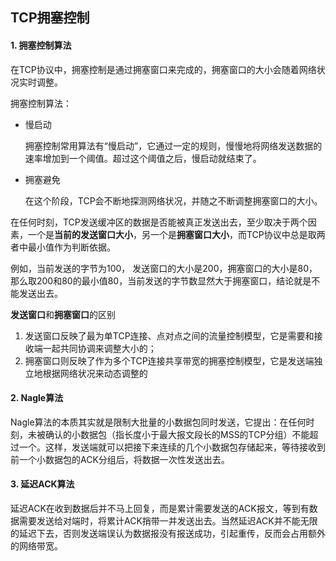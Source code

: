 ## TCP拥塞控制

#### 1. 拥塞控制算法

在TCP协议中，拥塞控制是通过拥塞窗口来完成的，拥塞窗口的大小会随着网络状况实时调整。

拥塞控制算法：

* 慢启动

  拥塞控制常用算法有“慢启动”，它通过一定的规则，慢慢地将网络发送数据的速率增加到一个阈值。超过这个阈值之后，慢启动就结束了。

* 拥塞避免

  在这个阶段，TCP会不断地探测网络状况，并随之不断调整拥塞窗口的大小。

在任何时刻，TCP发送缓冲区的数据是否能被真正发送出去，至少取决于两个因素，一个是**当前的发送窗口大小**，另一个是**拥塞窗口大小**，而TCP协议中总是取两者中最小值作为判断依据。

例如，当前发送的字节为100， 发送窗口的大小是200，拥塞窗口的大小是80，那么取200和80的最小值80，当前发送的字节数显然大于拥塞窗口，结论就是不能发送出去。

**发送窗口**和**拥塞窗口**的区别

1. 发送窗口反映了最为单TCP连接、点对点之间的流量控制模型，它是需要和接收端一起共同协调来调整大小的；
2. 拥塞窗口则反映了作为多个TCP连接共享带宽的拥塞控制模型，它是发送端独立地根据网络状况来动态调整的

#### 2. Nagle算法

Nagle算法的本质其实就是限制大批量的小数据包同时发送，它提出：在任何时刻，未被确认的小数据包（指长度小于最大报文段长的MSS的TCP分组）不能超过一个。这样，发送端就可以把接下来连续的几个小数据包存储起来，等待接收到前一个小数据包的ACK分组后，将数据一次性发送出去。

#### 3. 延迟ACK算法

延迟ACK在收到数据后并不马上回复，而是累计需要发送的ACK报文，等到有数据需要发送给对端时，将累计ACK捎带一并发送出去。当然延迟ACK并不能无限的延迟下去，否则发送端误认为数据报没有报送成功，引起重传，反而会占用额外的网络带宽。
